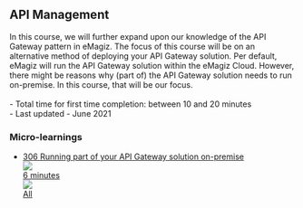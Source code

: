<div class="ez-academy">
	<div class="ez-academy__body">
		<main class="master">
	<h2 class="title">API Management</h2>
    <p>
       In this course, we will further expand upon our knowledge of the API Gateway pattern in eMagiz. The focus of this course will be on an alternative method of deploying your API Gateway solution. Per default, eMagiz will run the API Gateway solution within the eMagiz Cloud. However, there might be reasons why (part of) the API Gateway solution needs to run on-premise. In this course, that will be our focus.
        </br></br>
        - Total time for first time completion: between 10 and 20 minutes
        </br>
        - Last updated - June 2021
    </p>
    <h3 class="title">Micro-learnings</h3>
    <ul class="strip-container">
        <li class="strip">
            <a href="../../docs/microlearning/advanced-api-management-running-part-of-your-api-gateway-solution-on-premise" class="strip__link">
            <label for="" class="strip__label">
                <span>306</span>
                Running part of your API Gateway solution on-premise
            </label>
            <div class="strip__attribute">
                <img class="strip__attribute-icon strip__attribute-icon--duration" src="../../img/microlearning/academy_index/icon-duration32.svg"/>
                <div class="strip__attribute-label">6 minutes</div>
            </div>
            <div class="strip__attribute">
                <img class="strip__attribute-icon strip__attribute-icon--roles" src="../../img/microlearning/academy_index/icon-roles32.svg"/>
                <div class="strip__attribute-label">All</div>
            </div>
        </a>
        </li>            
    </ul>
    </main>
    </div>
</div>